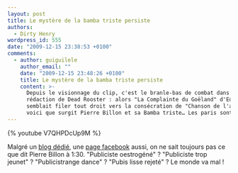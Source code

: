```yaml
---
layout: post
title: Le mystère de la bamba triste persiste
authors:
  - Dirty Henry
wordpress_id: 555
date: "2009-12-15 23:38:53 +0100"
comments:
  - author: guiguilele
    author_email: ""
    date: "2009-12-15 23:48:26 +0100"
    title: Le mystère de la bamba triste persiste
    content: >-
      Depuis le visionnage du clip, c'est le branle-bas de combat dans la
      rédaction de Dead Rooster : alors "La Complainte du Goëland" d'Eddy Pascal
      semblait filer tout droit vers la consécration de "Chanson de l'année",
      voici que surgit Pierre Billon et sa Bamba triste… Les paris sont lancés !
---
```


<p>

{% youtube V7QHPDcUp9M %}

</p>

Malgré un [blog dédié](http://bambatriste.blogspot.com/), une
[page facebook](http://www.facebook.com/topic.php?uid=151942092907&topic=11489)
aussi, on ne sait toujours pas ce que dit Pierre Billon à 1:30. "Publiciste
oestrogéné" ? "Publiciste trop jeunet" ? "Publicistrange dance" ? "Pubis lisse
rejeté" ? Le monde va mal !
